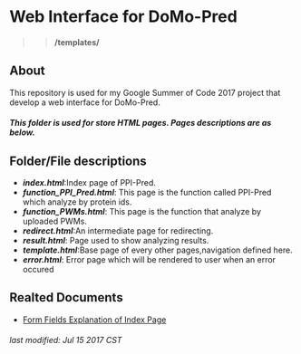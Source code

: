 # Web Interface for DoMo-Pred 
>> #### /templates/
## About

This repository is used for my Google Summer of Code 2017 project that develop a web interface for DoMo-Pred.


##### This folder is used for store HTML pages. Pages descriptions are as below.

## Folder/File descriptions
- **_index.html_**:Index page of PPI-Pred.
- **_function_PPI_Pred.html_**: This page is the function called PPI-Pred which analyze by protein ids.
- **_function_PWMs.html_**: This page is the function that analyze by uploaded PWMs.
- **_redirect.html_**:An intermediate page for redirecting.
- **_result.html_**: Page used to show analyzing results.
- **_template.html_**:Base page of every other pages,navigation defined here.
- **_error.html_**: Error page which will be rendered to user when an error occured

## Realted Documents

* [Form Fields Explanation of Index Page](https://docs.google.com/document/d/1opbw0VTqNEV7JnySd5dszzyOQ1pYwvu2cA7NMUC7_Uk/edit?usp=sharing)

###### last modified: Jul 15 2017 CST